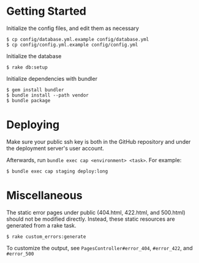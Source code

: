 # Getting Started

Initialize the config files, and edit them as necessary

    $ cp config/database.yml.example config/database.yml
    $ cp config/config.yml.example config/config.yml

Initialize the database

    $ rake db:setup

Initialize dependencies with bundler

    $ gem install bundler
    $ bundle install --path vendor
    $ bundle package

# Deploying

Make sure your public ssh key is both in the GitHub repository and under the
deployment server's user account.

Afterwards, run `bundle exec cap <environment> <task>`.  For example:

    $ bundle exec cap staging deploy:long

# Miscellaneous

The static error pages under public (404.html, 422.html, and 500.html) should
not be modified directly.  Instead, these static resources are generated from a
rake task.

    $ rake custom_errors:generate

To customize the output, see `PagesController#error_404`, `#error_422`, and `#error_500`
